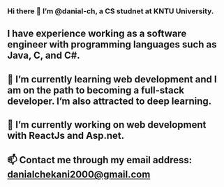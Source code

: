### Hi there 👋 I’m @danial-ch, a CS studnet at KNTU University.
## I have experience working as a software engineer with programming languages such as Java, C, and C#.
## 🌱 I’m currently learning web development and I am on the path to becoming a full-stack developer. I’m also attracted to deep learning.
## 🔭 I’m currently working on web development with ReactJs and Asp.net.
## 📫 Contact me through my email address: danialchekani2000@gmail.com

